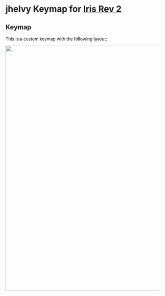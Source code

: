 # jhelvy Keymap for [Iris Rev 2](https://docs.keeb.io/iris-build-guide/)

## Keymap

This is a custom keymap with the following layout:

<img src="https://github.com/jhelvy/qmkJsonConverter/raw/master/keyboards/keebio-iris/jhelvy/keebio_iris_rev2_jhelvy.png" width="800">
